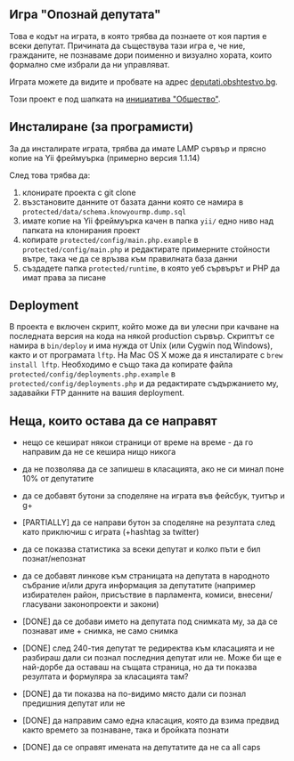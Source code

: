 ## Игра "Опознай депутата"

Това е кодът на играта, в която трябва да познаете от коя партия е всеки депутат. Причината да съществува тази игра е, че ние, гражданите, не познаваме дори поименно и визуално хората, които формално сме избрали да ни управляват.

Играта можете да видите и пробвате на адрес [deputati.obshtestvo.bg](http://deputati.obshtestvo.bg/).

Този проект е под шапката на [инициатива "Общество"](http://obshtestvo.bg/).

## Инсталиране (за програмисти)

За да инсталирате играта, трябва да имате LAMP сървър и прясно копие на Yii фреймуърка (примерно версия 1.1.14)

След това трябва да:

1. клонирате проекта с git clone
2. възстановите данните от базата данни която се намира в `protected/data/schema.knowyourmp.dump.sql`
3. имате копие на Yii фреймуърка качен в папка `yii/` едно ниво над папката на клонирания проект
4. копирате `protected/config/main.php.example` в `protected/config/main.php` и редактирате примерните стойности вътре, така че да се връзва към правилната база данни
5. създадете папка `protected/runtime`, в която уеб сървърът и PHP да имат права за писане

## Deployment

В проекта е включен скрипт, който може да ви улесни при качване на последната версия на кода на някой production сървър. Скриптът се намира в `bin/deploy` и има нужда от Unix (или Cygwin под Windows), както и от програмата `lftp`. На Mac OS X може да я инсталирате с `brew install lftp`. Необходимо е също така да копирате файла `protected/config/deployments.php.example` в `protected/config/deployments.php` и да редактирате съдържанието му, задавайки FTP данните на вашия deployment.

## Неща, които остава да се направят

* нещо се кешират някои страници от време на време - да го направим да не се кешира нищо никога
* да не позволява да се запишеш в класацията, ако не си минал поне 10% от депутатите
* да се добавят бутони за споделяне на играта във фейсбук, туитър и g+
* [PARTIALLY] да се направи бутон за споделяне на резултата след като приключиш с играта (+hashtag за twitter)
* да се показва статистика за всеки депутат и колко пъти е бил познат/непознат
* да се добавят линкове към страницата на депутата в народното събрание и/или друга информация за депутатите
  (например избирателен район, присъствие в парламента, комиси, внесени/гласувани законопроекти и закони)

* [DONE] да се добави името на депутата под снимката му, за да се познават име + снимка, не само снимка
* [DONE] след 240-тия депутат те редиректва към класацията и не разбираш дали си познал последния депутат или не.
  Може би ще е най-дорбе да оставаш на същата страница, но да ти показва резултата и формуляра за класацията там?
* [DONE] да ти показва на по-видимо място дали си познал предишния депутат или не
* [DONE] да направим само една класация, която да взима предвид както времето за познаване, така и бройката познати
* [DONE] да се оправят имената на депутатите да не са all caps

